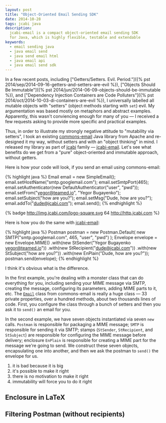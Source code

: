 ```yaml
---
layout: post
title: "Object-Oriented Email Sending SDK"
date: 2014-10-28
tags: jcabi java
description:
  jcabi-email is a compact object-oriented email sending SDK
  for Java, which is highly flexible, testable and extendable
keywords:
  - email sending java
  - java email send
  - java send email html
  - java email api
  - java email send sdk
---
```


In a few recent posts, including
["Getters/Setters. Evil. Period."]({% pst 2014/sep/2014-09-16-getters-and-setters-are-evil %}),
["Objects Should Be Immutable"]({% pst 2014/jun/2014-06-09-objects-should-be-immutable %}), and
["Dependency Injection Containers are Code Polluters"]({% pst 2014/oct/2014-10-03-di-containers-are-evil %}),
I universally labelled all mutable objects with "setters" (object methods starting with `set`) evil.
My argumentation was based mostly on metaphors and abstract examples. Apparently,
this wasn't conviencing enough for many of you &mdash; I received a few requests
asking to provide more specific and practical examples.

Thus, in order to illustrate my strongly negative attitude to "mutability via setters", I took
an existing [commons-email](http://commons.apache.org/proper/commons-email/) Java library from Apache
and re-designed it my way, without setters and with an "object thinking" in mind.
I released my library as part of [jcabi](http://www.jcabi.com) family
&mdash; [jcabi-email](http://email.jcabi.com). Let's see what benefits
do we get from a "pure" object-oriented and immutable approach, without getters.

<!--more-->

Here is how your code will look, if you send an email using commons-email:

{% highlight java %}
Email email = new SimpleEmail();
email.setHostName("smtp.googlemail.com");
email.setSmtpPort(465);
email.setAuthenticator(new DefaultAuthenticator("user", "pwd"));
email.setFrom("yegor@teamed.io", "Yegor Bugayenko");
email.setSubject("how are you?");
email.setMsg("Dude, how are you?");
email.addTo("dude@jcabi.com");
email.send();
{% endhighlight %}

{% badge http://img.jcabi.com/logo-square.svg 64 http://http.jcabi.com %}

Here is how you do the same with [jcabi-email](http://email.jcabi.com):

{% highlight java %}
Postman postman = new Postman.Default(
  new SMTP("smtp.googlemail.com", 465, "user", "pwd")
);
Envelope envelope = new Envelope.MIME()
  .with(new StSender("Yegor Bugayenko <yegor@teamed.io>"))
  .with(new StRecipient("dude@jcabi.com"))
  .with(new StSubject("how are you?"))
  .with(new EnPlain("Dude, how are you?"));
postman.send(envelope);
{% endhighlight %}

I think it's obvious what is the difference.

In the first example, you're
dealing with a monster class that can do everything for you, including
sending your MIME message via SMTP, creating the message, configuring
its parameters, adding MIME parts to it, etc. The
[`Email`](http://svn.apache.org/viewvc/commons/proper/email/tags/EMAIL_1_3_3/src/main/java/org/apache/commons/mail/Email.java?revision=1609295&view=co)
class from commons-email is really a huge class &mdash; 33 private properties, over
a hundred methods, about two thousands lines of code. First, you configure
the class through a bunch of setters and then you ask it to `send()`
an email for you.

In the second example, we have seven objects instantiated via seven `new` calls.
`Postman` is responsible for packaging a MIME message; `SMTP` is
responsible for sending it via SMTP; stamps (`StSender`, `StRecipient`,
and `StSubject`) are responsible for configuring the MIME message before
delivery; enclosure `EnPlain` is responsible for creating a MIME part
for the message we're going to send. We construct these seven objects,
encapsulating one into another, and then we ask the postman to `send()`
the envelope for us.



1. it is bad because it is big
2. it's possible to make it right
3. there is no motivation to make it right
4. immutability will force you to do it right

##


## Enclosure in LaTeX

## Filtering Postman (without recipients)
